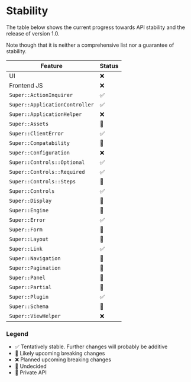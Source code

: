# Stability

The table below shows the current progress towards API stability and the release
of version 1.0.

Note though that it is neither a comprehensive list nor a guarantee of
stability.


<table>
<thead>
<tr><th>Feature</th><th>Status</th></tr>
</thead>
<tbody>
<tr><td>UI</td>                                             <td>❌</td></tr>
<tr><td>Frontend JS</td>                                    <td>❌</td></tr>
<tr><td><code>Super::ActionInquirer</code></td>             <td>✅</td></tr>
<tr><td><code>Super::ApplicationController</code></td>      <td>✅</td></tr>
<tr><td><code>Super::ApplicationHelper</code></td>          <td>❌</td></tr>
<tr><td><code>Super::Assets</code></td>                     <td>🚧</td></tr>
<tr><td><code>Super::ClientError</code></td>                <td>✅</td></tr>
<tr><td><code>Super::Compatability</code></td>              <td>🙈</td></tr>
<tr><td><code>Super::Configuration</code></td>              <td>❌</td></tr>
<tr><td><code>Super::Controls::Optional</code></td>         <td>✅</td></tr>
<tr><td><code>Super::Controls::Required</code></td>         <td>✅</td></tr>
<tr><td><code>Super::Controls::Steps</code></td>            <td>🤔</td></tr>
<tr><td><code>Super::Controls</code></td>                   <td>✅</td></tr>
<tr><td><code>Super::Display</code></td>                    <td>🤔</td></tr>
<tr><td><code>Super::Engine</code></td>                     <td>🙈</td></tr>
<tr><td><code>Super::Error</code></td>                      <td>✅</td></tr>
<tr><td><code>Super::Form</code></td>                       <td>🤔</td></tr>
<tr><td><code>Super::Layout</code></td>                     <td>🤔</td></tr>
<tr><td><code>Super::Link</code></td>                       <td>✅</td></tr>
<tr><td><code>Super::Navigation</code></td>                 <td>🤔</td></tr>
<tr><td><code>Super::Pagination</code></td>                 <td>🤔</td></tr>
<tr><td><code>Super::Panel</code></td>                      <td>🤔</td></tr>
<tr><td><code>Super::Partial</code></td>                    <td>🤔</td></tr>
<tr><td><code>Super::Plugin</code></td>                     <td>✅</td></tr>
<tr><td><code>Super::Schema</code></td>                     <td>🚧</td></tr>
<tr><td><code>Super::ViewHelper</code></td>                 <td>❌</td></tr>
</tbody>
</table>


### Legend

* ✅ Tentatively stable. Further changes will probably be additive
* 🚧 Likely upcoming breaking changes
* ❌ Planned upcoming breaking changes
* 🤔 Undecided
* 🙈 Private API
